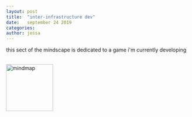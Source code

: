 ```yaml
---
layout: post
title:  "inter-infrastructure dev"
date:   september 24 2019
categories: 
author: jessa
---
```

this sect of the mindscape is dedicated to a game i'm currently developing
<br>
<br>
<p>
<img src="C:\Users\Owner\Desktop\mindmapweb.jpg" alt="mindmap" style="width:128px;height:128px;">
</p>